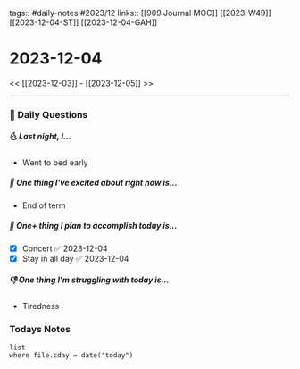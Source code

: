 tags:: #daily-notes #2023/12 
links:: [[909 Journal MOC]] [[2023-W49]] [[2023-12-04-ST]] [[2023-12-04-GAH]]
# 2023-12-04

<< [[2023-12-03]] - [[2023-12-05]] >>

---
### 📅 Daily Questions
##### 🌜 Last night, I...
- Went to bed early

##### 🙌 One thing I've excited about right now is...
- End of term

##### 🚀 One+ thing I plan to accomplish today is...
- [x] Concert ✅ 2023-12-04
- [x] Stay in all day ✅ 2023-12-04

##### 👎 One thing I'm struggling with today is...
- Tiredness

### Todays Notes
```dataview
list 
where file.cday = date("today")
```